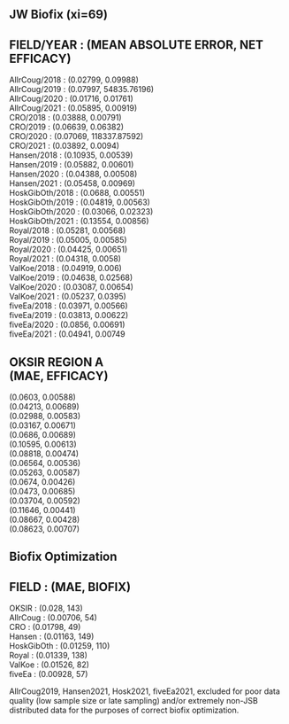 ## JW Biofix (xi=69)  
  
FIELD/YEAR      : (MEAN ABSOLUTE ERROR, NET EFFICACY)  
----------------------------------------------  
AllrCoug/2018   : (0.02799, 0.09988)  
AllrCoug/2019   : (0.07997, 54835.76196)  
AllrCoug/2020   : (0.01716, 0.01761)  
AllrCoug/2021   : (0.05895, 0.00919)  
CRO/2018        : (0.03888, 0.00791)  
CRO/2019        : (0.06639, 0.06382)  
CRO/2020        : (0.07069, 118337.87592)  
CRO/2021        : (0.03892, 0.0094)  
Hansen/2018     : (0.10935, 0.00539)  
Hansen/2019     : (0.05882, 0.00601)  
Hansen/2020     : (0.04388, 0.00508)  
Hansen/2021     : (0.05458, 0.00969)  
HoskGibOth/2018 : (0.0688,  0.00551)  
HoskGibOth/2019 : (0.04819, 0.00563)  
HoskGibOth/2020 : (0.03066, 0.02323)  
HoskGibOth/2021 : (0.13554, 0.00856)  
Royal/2018      : (0.05281, 0.00568)  
Royal/2019      : (0.05005, 0.00585)  
Royal/2020      : (0.04425, 0.00651)  
Royal/2021      : (0.04318, 0.0058)  
ValKoe/2018     : (0.04919, 0.006)  
ValKoe/2019     : (0.04638, 0.02568)  
ValKoe/2020     : (0.03087, 0.00654)  
ValKoe/2021     : (0.05237, 0.0395)  
fiveEa/2018     : (0.03971, 0.00566)  
fiveEa/2019     : (0.03813, 0.00622)  
fiveEa/2020     : (0.0856,  0.00691)  
fiveEa/2021     : (0.04941, 0.00749  
  
  
OKSIR REGION A  
(MAE, EFFICACY)  
---------------  
(0.0603,  0.00588)  
(0.04213, 0.00689)  
(0.02988, 0.00583)  
(0.03167, 0.00671)  
(0.0686,  0.00689)  
(0.10595, 0.00613)  
(0.08818, 0.00474)  
(0.06564, 0.00536)  
(0.05263, 0.00587)  
(0.0674,  0.00426)  
(0.0473,  0.00685)  
(0.03704, 0.00592)  
(0.11646, 0.00441)  
(0.08667, 0.00428)  
(0.08623, 0.00707)  

## Biofix Optimization

FIELD      : (MAE, BIOFIX)
--------------------------
OKSIR      : (0.028,   143)  
AllrCoug   : (0.00706, 54)  
CRO        : (0.01798, 49)  
Hansen     : (0.01163, 149)  
HoskGibOth : (0.01259, 110)  
Royal      : (0.01339, 138)  
ValKoe     : (0.01526, 82)  
fiveEa     : (0.00928, 57)  

AllrCoug2019, Hansen2021, Hosk2021, fiveEa2021, 
excluded for poor data quality (low sample size or late sampling)
and/or extremely non-JSB distributed data for the purposes
of correct biofix optimization.  


